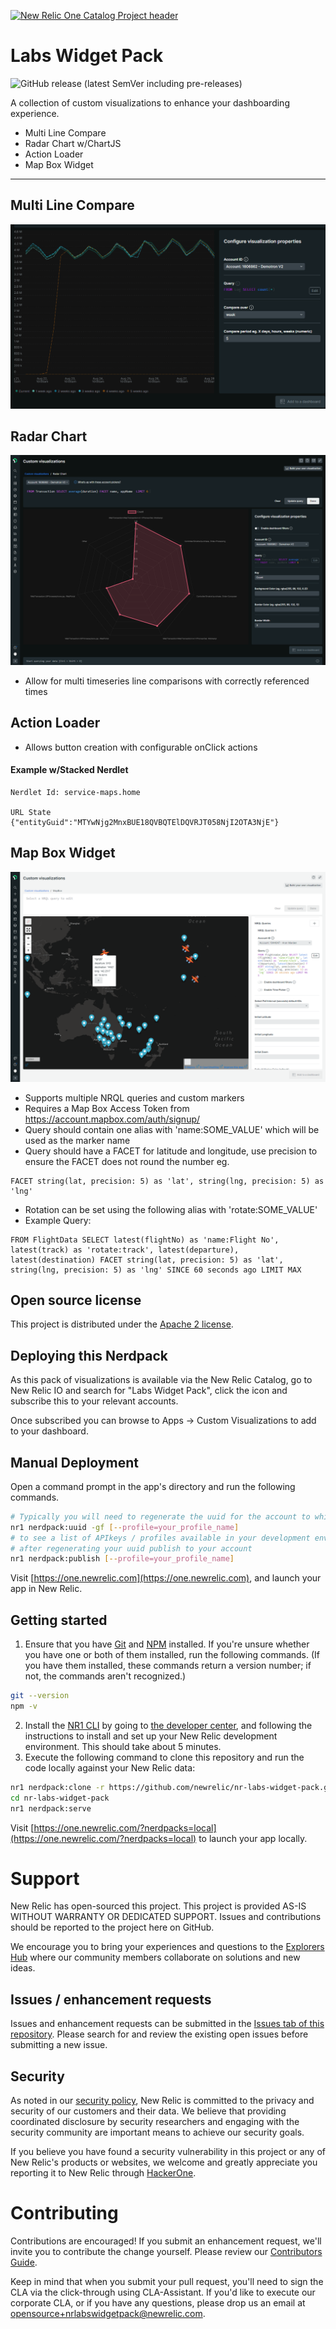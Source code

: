 [![New Relic One Catalog Project header](https://github.com/newrelic/opensource-website/raw/master/src/images/categories/New_Relic_One_Catalog_Project.png)](https://opensource.newrelic.com/oss-category/#new-relic-one-catalog-project)


# Labs Widget Pack

![GitHub release (latest SemVer including pre-releases)](https://img.shields.io/github/v/release/newrelic/nr-labs-widget-pack?include_prereleases&sort=semver) 


A collection of custom visualizations to enhance your dashboarding experience.
- Multi Line Compare
- Radar Chart w/ChartJS
- Action Loader
- Map Box Widget

---

## Multi Line Compare

![Screenshot #1](screenshots/multiline_01.png)

## Radar Chart

![Screenshot #1](screenshots/radar_01.png)



- Allow for multi timeseries line comparisons with correctly referenced times

## Action Loader

- Allows button creation with configurable onClick actions

#### Example w/Stacked Nerdlet
```
Nerdlet Id: service-maps.home

URL State
{"entityGuid":"MTYwNjg2MnxBUE18QVBQTElDQVRJT058NjI2OTA3NjE"}
```

## Map Box Widget

![Screenshot #1](screenshots/mapbox_01.png)


- Supports multiple NRQL queries and custom markers
- Requires a Map Box Access Token from https://account.mapbox.com/auth/signup/
- Query should contain one alias with 'name:SOME_VALUE' which will be used as the marker name
- Query should have a FACET for latitude and longitude, use precision to ensure the FACET does not round the number
eg.
```
FACET string(lat, precision: 5) as 'lat', string(lng, precision: 5) as 'lng' 
```
- Rotation can be set using the following alias with 'rotate:SOME_VALUE'
- Example Query:
```
FROM FlightData SELECT latest(flightNo) as 'name:Flight No', latest(track) as 'rotate:track', latest(departure), latest(destination) FACET string(lat, precision: 5) as 'lat', string(lng, precision: 5) as 'lng' SINCE 60 seconds ago LIMIT MAX
```

## Open source license

This project is distributed under the [Apache 2 license](LICENSE).


## Deploying this Nerdpack

As this pack of visualizations is available via the New Relic Catalog, go to New Relic IO and search for "Labs Widget Pack", click the icon and subscribe this to your relevant accounts.

Once subscribed you can browse to Apps -> Custom Visualizations to add to your dashboard.


## Manual Deployment

Open a command prompt in the app's directory and run the following commands.


```bash
# Typically you will need to regenerate the uuid for the account to which you're deploying this app, use the following command
nr1 nerdpack:uuid -gf [--profile=your_profile_name]
# to see a list of APIkeys / profiles available in your development environment, run nr1 credentials:list
# after regenerating your uuid publish to your account
nr1 nerdpack:publish [--profile=your_profile_name]
```

Visit [https://one.newrelic.com](https://one.newrelic.com), and launch your app in New Relic.

## Getting started


1. Ensure that you have [Git](https://git-scm.com/book/en/v2/Getting-Started-Installing-Git) and [NPM](https://www.npmjs.com/get-npm) installed. If you're unsure whether you have one or both of them installed, run the following commands. (If you have them installed, these commands return a version number; if not, the commands aren't recognized.)
```bash
git --version
npm -v
```
2. Install the [NR1 CLI](https://one.newrelic.com/launcher/developer-center.launcher) by going to [the developer center](https://one.newrelic.com/launcher/developer-center.launcher), and following the instructions to install and set up your New Relic development environment. This should take about 5 minutes.
3. Execute the following command to clone this repository and run the code locally against your New Relic data:

```bash
nr1 nerdpack:clone -r https://github.com/newrelic/nr-labs-widget-pack.git
cd nr-labs-widget-pack
nr1 nerdpack:serve
```

Visit [https://one.newrelic.com/?nerdpacks=local](https://one.newrelic.com/?nerdpacks=local) to launch your app locally.


# Support

New Relic has open-sourced this project. This project is provided AS-IS WITHOUT WARRANTY OR DEDICATED SUPPORT. Issues and contributions should be reported to the project here on GitHub.

We encourage you to bring your experiences and questions to the [Explorers Hub](https://discuss.newrelic.com) where our community members collaborate on solutions and new ideas.

## Issues / enhancement requests

Issues and enhancement requests can be submitted in the [Issues tab of this repository](../../issues). Please search for and review the existing open issues before submitting a new issue.

## Security

As noted in our [security policy](https://github.com/newrelic/nr-labs-widget-pack/security/policy), New Relic is committed to the privacy and security of our customers and their data. We believe that providing coordinated disclosure by security researchers and engaging with the security community are important means to achieve our security goals.

If you believe you have found a security vulnerability in this project or any of New Relic's products or websites, we welcome and greatly appreciate you reporting it to New Relic through [HackerOne](https://hackerone.com/newrelic).

# Contributing

Contributions are encouraged! If you submit an enhancement request, we'll invite you to contribute the change yourself. Please review our [Contributors Guide](CONTRIBUTING.md).

Keep in mind that when you submit your pull request, you'll need to sign the CLA via the click-through using CLA-Assistant. If you'd like to execute our corporate CLA, or if you have any questions, please drop us an email at opensource+nrlabswidgetpack@newrelic.com.
